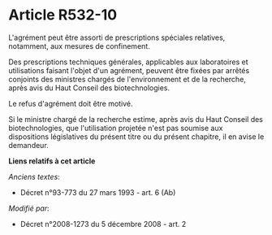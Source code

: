 # Article R532-10

L'agrément peut être assorti de prescriptions spéciales relatives, notamment, aux mesures de confinement. 

Des prescriptions techniques générales, applicables aux laboratoires et utilisations faisant l'objet d'un agrément, peuvent
être fixées par arrêtés conjoints des ministres chargés de l'environnement et de la recherche, après avis     du Haut Conseil
des biotechnologies. 

Le refus d'agrément doit être motivé. 

Si le ministre chargé de la recherche estime, après avis     du Haut Conseil des biotechnologies, que l'utilisation projetée
n'est pas soumise aux dispositions législatives du présent titre ou du présent chapitre, il en avise le demandeur.

**Liens relatifs à cet article**

_Anciens textes_:

  - Décret n°93-773 du 27 mars 1993 - art. 6 (Ab)

_Modifié par_:

  - Décret n°2008-1273 du 5 décembre 2008 - art. 2
